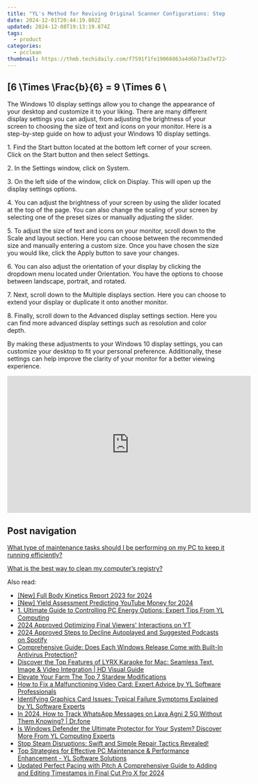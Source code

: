 ```yaml
---
title: "YL's Method for Reviving Original Scanner Configurations: Step by Step Process"
date: 2024-12-01T20:44:19.802Z
updated: 2024-12-08T19:13:19.874Z
tags:
  - product
categories:
  - pcclean
thumbnail: https://thmb.techidaily.com/f7591f1fe19066863a4d6b73ad7ef224adc41cd293f6fab552dc2bc4c5853e48.jpg
---
```


## \[6 \Times \Frac{b}{6} = 9 \Times 6 \

The Windows 10 display settings allow you to change the appearance of your desktop and customize it to your liking. There are many different display settings you can adjust, from adjusting the brightness of your screen to choosing the size of text and icons on your monitor. Here is a step-by-step guide on how to adjust your Windows 10 display settings. 

1\. Find the Start button located at the bottom left corner of your screen. Click on the Start button and then select Settings.

2\. In the Settings window, click on System.

3\. On the left side of the window, click on Display. This will open up the display settings options. 

4\. You can adjust the brightness of your screen by using the slider located at the top of the page. You can also change the scaling of your screen by selecting one of the preset sizes or manually adjusting the slider.

5\. To adjust the size of text and icons on your monitor, scroll down to the Scale and layout section. Here you can choose between the recommended size and manually entering a custom size. Once you have chosen the size you would like, click the Apply button to save your changes.

6\. You can also adjust the orientation of your display by clicking the dropdown menu located under Orientation. You have the options to choose between landscape, portrait, and rotated.

7\. Next, scroll down to the Multiple displays section. Here you can choose to extend your display or duplicate it onto another monitor.

8\. Finally, scroll down to the Advanced display settings section. Here you can find more advanced display settings such as resolution and color depth. 

By making these adjustments to your Windows 10 display settings, you can customize your desktop to fit your personal preference. Additionally, these settings can help improve the clarity of your monitor for a better viewing experience.

<!-- affiliate ads begin -->
<iframe width="560" height="315" src="https://www.youtube.com/embed/9wiIVztRIqQ?si=GBgdwQ78k5hbeFDv" title="YouTube video player" frameborder="0" allow="accelerometer; autoplay; clipboard-write; encrypted-media; gyroscope; picture-in-picture; web-share" referrerpolicy="strict-origin-when-cross-origin" allowfullscreen></iframe>
<!-- affiliate ads end -->

## Post navigation

[What type of maintenance tasks should I be performing on my PC to keep it running efficiently?](https://tools.techidaily.com/pcclean/products/)

[What is the best way to clean my computer’s registry?](https://tools.techidaily.com/pcclean/products/)

<ins class="adsbygoogle"
     style="display:block"
     data-ad-format="autorelaxed"
     data-ad-client="ca-pub-7571918770474297"
     data-ad-slot="1223367746"></ins>

<ins class="adsbygoogle"
     style="display:block"
     data-ad-client="ca-pub-7571918770474297"
     data-ad-slot="8358498916"
     data-ad-format="auto"
     data-full-width-responsive="true"></ins>

<span class="atpl-alsoreadstyle">Also read:</span>
<div><ul>
<li><a href="https://fox-info.techidaily.com/new-full-body-kinetics-report-2023-for-2024/"><u>[New] Full Body Kinetics Report 2023 for 2024</u></a></li>
<li><a href="https://youtube-docs.techidaily.com/ield-assessment-predicting-youtube-money-for-2024/"><u>[New] Yield Assessment Predicting YouTube Money for 2024</u></a></li>
<li><a href="https://win-updates.techidaily.com/1-ultimate-guide-to-controlling-pc-energy-options-expert-tips-from-yl-computing/"><u>1. Ultimate Guide to Controlling PC Energy Options: Expert Tips From YL Computing</u></a></li>
<li><a href="https://youtube-lab.techidaily.com/approved-optimizing-final-viewers-interactions-on-yt/"><u>2024 Approved Optimizing Final Viewers' Interactions on YT</u></a></li>
<li><a href="https://extra-approaches.techidaily.com/2024-approved-steps-to-decline-autoplayed-and-suggested-podcasts-on-spotify/"><u>2024 Approved Steps to Decline Autoplayed and Suggested Podcasts on Spotify</u></a></li>
<li><a href="https://win-updates.techidaily.com/comprehensive-guide-does-each-windows-release-come-with-built-in-antivirus-protection/"><u>Comprehensive Guide: Does Each Windows Release Come with Built-In Antivirus Protection?</u></a></li>
<li><a href="https://win-updates.techidaily.com/discover-the-top-features-of-lyrx-karaoke-for-mac-seamless-text-image-and-video-integration-hd-visual-guide/"><u>Discover the Top Features of LYRX Karaoke for Mac: Seamless Text, Image & Video Integration | HD Visual Guide</u></a></li>
<li><a href="https://screen-capture.techidaily.com/elevate-your-farm-the-top-7-stardew-modifications/"><u>Elevate Your Farm The Top 7 Stardew Modifications</u></a></li>
<li><a href="https://win-updates.techidaily.com/how-to-fix-a-malfunctioning-video-card-expert-advice-by-yl-software-professionals/"><u>How to Fix a Malfunctioning Video Card: Expert Advice by YL Software Professionals</u></a></li>
<li><a href="https://win-updates.techidaily.com/identifying-graphics-card-issues-typical-failure-symptoms-explained-by-yl-software-experts/"><u>Identifying Graphics Card Issues: Typical Failure Symptoms Explained by YL Software Experts</u></a></li>
<li><a href="https://android-location-track.techidaily.com/in-2024-how-to-track-whatsapp-messages-on-lava-agni-2-5g-without-them-knowing-drfone-by-drfone-virtual-android/"><u>In 2024, How to Track WhatsApp Messages on Lava Agni 2 5G Without Them Knowing? | Dr.fone</u></a></li>
<li><a href="https://win-updates.techidaily.com/is-windows-defender-the-ultimate-protector-for-your-system-discover-more-from-yl-computing-experts/"><u>Is Windows Defender the Ultimate Protector for Your System? Discover More From YL Computing Experts</u></a></li>
<li><a href="https://program-issues.techidaily.com/stop-steam-disruptions-swift-and-simple-repair-tactics-revealed/"><u>Stop Steam Disruptions: Swift and Simple Repair Tactics Revealed!</u></a></li>
<li><a href="https://win-updates.techidaily.com/top-strategies-for-effective-pc-maintenance-and-performance-enhancement-yl-software-solutions/"><u>Top Strategies for Effective PC Maintenance & Performance Enhancement - YL Software Solutions</u></a></li>
<li><a href="https://audio-shaping.techidaily.com/updated-perfect-pacing-with-pitch-a-comprehensive-guide-to-adding-and-editing-timestamps-in-final-cut-pro-x-for-2024/"><u>Updated Perfect Pacing with Pitch A Comprehensive Guide to Adding and Editing Timestamps in Final Cut Pro X for 2024</u></a></li>
</ul></div>

